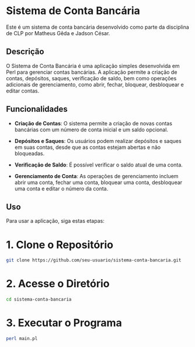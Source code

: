 # Sistema de Conta Bancária

Este é um sistema de conta bancária desenvolvido como parte da disciplina de CLP por Matheus Gêda e Jadson César.

## Descrição

O Sistema de Conta Bancária é uma aplicação simples desenvolvida em Perl para gerenciar contas bancárias. A aplicação permite a criação de contas, depósitos, saques, verificação de saldo, bem como operações adicionais de gerenciamento, como abrir, fechar, bloquear, desbloquear e editar contas.

## Funcionalidades

- **Criação de Contas**: O sistema permite a criação de novas contas bancárias com um número de conta inicial e um saldo opcional.

- **Depósitos e Saques**: Os usuários podem realizar depósitos e saques em suas contas, desde que as contas estejam abertas e não bloqueadas.

- **Verificação de Saldo**: É possível verificar o saldo atual de uma conta.

- **Gerenciamento de Conta**: As operações de gerenciamento incluem abrir uma conta, fechar uma conta, bloquear uma conta, desbloquear uma conta e editar o número da conta.

## Uso

Para usar a aplicação, siga estas etapas:

# 1. Clone o Repositório
```bash
git clone https://github.com/seu-usuario/sistema-conta-bancaria.git
```
# 2. Acesse o Diretório
```bash
cd sistema-conta-bancaria
```
# 3. Executar o Programa
```bash
perl main.pl
```
